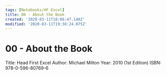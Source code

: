 ```yaml
---
tags: [Notebooks/HF Excel]
title: 00 - About the Book
created: '2020-03-11T18:06:47.148Z'
modified: '2020-03-11T19:38:24.075Z'
---
```


# 00 - About the Book
Title: Head First Excel
Author: Michael Milton
Year: 2010 (1st Edition)
ISBN: 978-0-596-80769-6

